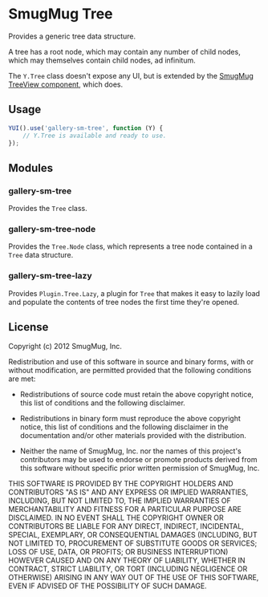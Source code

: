 SmugMug Tree
============

Provides a generic tree data structure.

A tree has a root node, which may contain any number of child nodes, which may
themselves contain child nodes, ad infinitum.

The `Y.Tree` class doesn't expose any UI, but is extended by the [SmugMug
TreeView component](https://github.com/smugmug/yui-gallery/src/treeview/),
which does.

Usage
-----

```js
YUI().use('gallery-sm-tree', function (Y) {
    // Y.Tree is available and ready to use.
});
```

Modules
-------

### gallery-sm-tree

Provides the `Tree` class.

### gallery-sm-tree-node

Provides the `Tree.Node` class, which represents a tree node contained in a
`Tree` data structure.

### gallery-sm-tree-lazy

Provides `Plugin.Tree.Lazy`, a plugin for `Tree` that makes it easy to lazily
load and populate the contents of tree nodes the first time they're opened.

License
-------

Copyright (c) 2012 SmugMug, Inc.

Redistribution and use of this software in source and binary forms, with or
without modification, are permitted provided that the following conditions are
met:

  * Redistributions of source code must retain the above copyright notice, this
    list of conditions and the following disclaimer.

  * Redistributions in binary form must reproduce the above copyright notice,
    this list of conditions and the following disclaimer in the documentation
    and/or other materials provided with the distribution.

  * Neither the name of SmugMug, Inc. nor the names of this project's
    contributors may be used to endorse or promote products derived from this
    software without specific prior written permission of SmugMug, Inc.

THIS SOFTWARE IS PROVIDED BY THE COPYRIGHT HOLDERS AND CONTRIBUTORS "AS IS" AND
ANY EXPRESS OR IMPLIED WARRANTIES, INCLUDING, BUT NOT LIMITED TO, THE IMPLIED
WARRANTIES OF MERCHANTABILITY AND FITNESS FOR A PARTICULAR PURPOSE ARE
DISCLAIMED. IN NO EVENT SHALL THE COPYRIGHT OWNER OR CONTRIBUTORS BE LIABLE FOR
ANY DIRECT, INDIRECT, INCIDENTAL, SPECIAL, EXEMPLARY, OR CONSEQUENTIAL DAMAGES
(INCLUDING, BUT NOT LIMITED TO, PROCUREMENT OF SUBSTITUTE GOODS OR SERVICES;
LOSS OF USE, DATA, OR PROFITS; OR BUSINESS INTERRUPTION) HOWEVER CAUSED AND ON
ANY THEORY OF LIABILITY, WHETHER IN CONTRACT, STRICT LIABILITY, OR TORT
(INCLUDING NEGLIGENCE OR OTHERWISE) ARISING IN ANY WAY OUT OF THE USE OF THIS
SOFTWARE, EVEN IF ADVISED OF THE POSSIBILITY OF SUCH DAMAGE.
